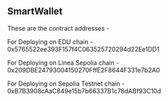 ## SmartWallet

These are the contract addresses -

For Deploying on EDU chain - 0x5765522ee393F157f4C063525720294d22Ee1DD1

For Deploying on Linea Sepolia chain - 0x209DBE24793004150270FffE2F8644F331e7b2A0

For Deploying on Sepolia Testnet chain - 0xB7B3908cAaC849e15b7b66337B1c78dABf93C10d